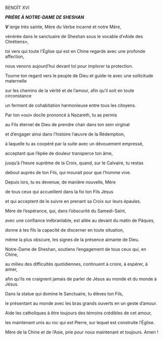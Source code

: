 BENOÎT XVI

***PRIÈRE À NOTRE-DAME DE SHESHAN***

***V*** ierge très sainte, Mère du Verbe incarné et notre Mère,

vénérée dans le sanctuaire de Sheshan sous le vocable d’«Aide des Chrétiens»,

toi vers qui toute l’Église qui est en Chine regarde avec une profonde affection,

nous venons aujourd’hui devant toi pour implorer ta protection.

Tourne ton regard vers le peuple de Dieu et guide-le avec une sollicitude maternelle

sur les chemins de la vérité et de l’amour, afin qu’il soit en toute circonstance

un ferment de cohabitation harmonieuse entre tous les citoyens.

Par ton «oui» docile prononcé à Nazareth, tu as permis

au Fils éternel de Dieu de prendre chair dans ton sein virginal

et d’engager ainsi dans l’histoire l’œuvre de la Rédemption,

à laquelle tu as coopéré par la suite avec un dévouement empressé,

acceptant que l’épée de douleur transperce ton âme,

jusqu’à l’heure suprême de la Croix, quand, sur le Calvaire, tu restas

debout auprès de ton Fils, qui mourait pour que l’homme vive.

Depuis lors, tu es devenue, de manière nouvelle, Mère

de tous ceux qui accueillent dans la foi ton Fils Jésus

et qui acceptent de le suivre en prenant sa Croix sur leurs épaules.

Mère de l’espérance, qui, dans l’obscurité du Samedi-Saint,

avec une confiance inébranlable, est allée au devant du matin de Pâques,

donne à tes fils la capacité de discerner en toute situation,

même la plus obscure, les signes de la présence aimante de Dieu.

Notre-Dame de Sheshan, soutiens l’engagement de tous ceux qui, en Chine,

au milieu des difficultés quotidiennes, continuent à croire, à espérer, à aimer,

afin qu’ils ne craignent jamais de parler de Jésus au monde et du monde à Jésus.

Dans la statue qui domine le Sanctuaire, tu élèves ton Fils,

le présentant au monde avec les bras grands ouverts en un geste d’amour.

Aide les catholiques à être toujours des témoins crédibles de cet amour,

les maintenant unis au roc qui est Pierre, sur lequel est construite l’Église.

Mère de la Chine et de l’Asie, prie pour nous maintenant et toujours. Amen !
